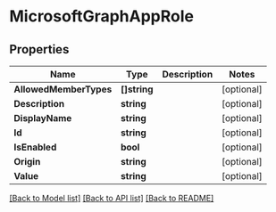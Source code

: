 # MicrosoftGraphAppRole

## Properties

Name | Type | Description | Notes
------------ | ------------- | ------------- | -------------
**AllowedMemberTypes** | **[]string** |  | [optional] 
**Description** | **string** |  | [optional] 
**DisplayName** | **string** |  | [optional] 
**Id** | **string** |  | [optional] 
**IsEnabled** | **bool** |  | [optional] 
**Origin** | **string** |  | [optional] 
**Value** | **string** |  | [optional] 

[[Back to Model list]](../README.md#documentation-for-models) [[Back to API list]](../README.md#documentation-for-api-endpoints) [[Back to README]](../README.md)


